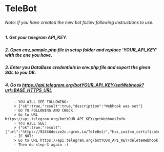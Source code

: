 # TeleBot

###### Note: If you have created the new bot follow following instructions to use.

##### 1. Get your telegram API_KEY.

##### 2. Open env_sample.php file in setup folder and replace 'YOUR_API_KEY' with the one you have.

##### 3. Enter you DataBase credentials in env.php file and export the given SQL to you DB.

##### 4. Go to https://api.telegram.org/botYOUR_API_KEY/setWebhook?url=BASE_HTTPS_URL

        - YOU WILL SEE FOLLOWING:
        > {"ok":true,"result":true,"description":"Webhook was set"}
        - GO TO FOLLOWING AND CHECK:
        > Go to URL https://api.telegram.org/botYOUR_API_KEY/getWebhookInfo
        - You WILL SEE:
        > {"ok":true,"result":{"url":"https://92468decce2c.ngrok.io/TeleBot/","has_custom_certificate":false,"pending_update_count":0,"max_connections":40}}
        - IF NOT:
        > Go to URL https://api.telegram.org/botYOUR_API_KEY/deleteWebhook
        - Then do step-3 again :)
